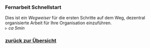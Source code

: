 ### Fernarbeit Schnellstart
Dies ist ein *Wegweiser* für die ersten Schritte auf dem Weg, dezentral organisierte Arbeit für Ihre Organisation einzuführen.  
▹ *ca 5min*

### [zurück zur Übersicht](/)
